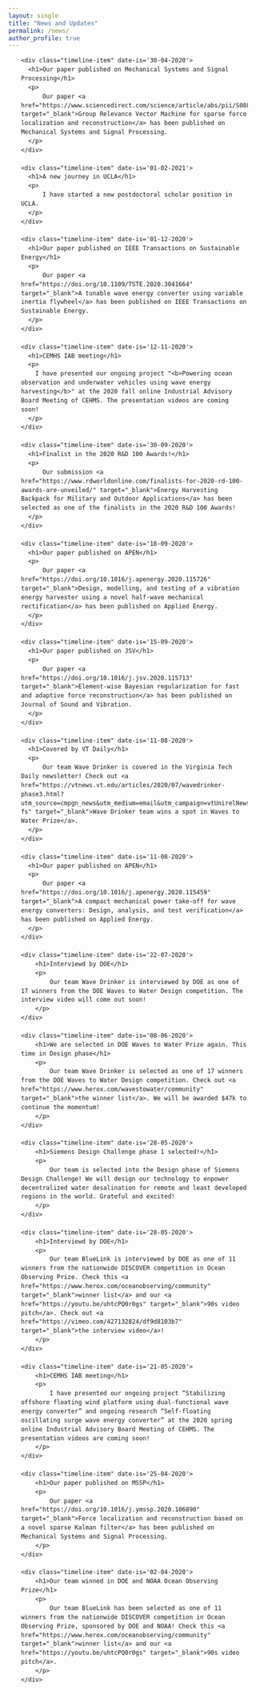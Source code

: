 ```yaml
---
layout: single
title: "News and Updates"
permalink: /news/
author_profile: true
---
```



<!-- the styles -->
<style>
@import url("https://fonts.googleapis.com/css?family=Oswald|Roboto:400,700");
body {
  line-height: 1.5;
}

h2, h3, h4, h5, h6 {
  font-family: 'Oswald', sans-serif;
}

p {
  font-family: 'Roboto', sans-serif;
  font-size: .8rem;
}

.container {
  max-width: 1024px;
  width: 90%;
  margin: 0 auto;
}

.timeline-item {
  padding: 3em 2em 2em;
  position: relative;
  color: rgba(0, 0, 0, 0.7);
  border-left: 2px solid rgba(0, 0, 0, 0.3);
}

.timeline-item h1 {
  font-family: 'Oswald', sans-serif;
}

.timeline-item p {
  font-size: 1rem;
}

.timeline-item::before {
  content: attr(date-is);
  position: absolute;
  left: 2em;
  font-weight: bold;
  top: 1em;
  display: block;
  font-family: 'Roboto', sans-serif;
  font-weight: 700;
  font-size: .90rem;
  color: #0066ff;
}

.timeline-item::after {
  width: 10px;
  height: 10px;
  display: block;
  top: 1em;
  position: absolute;
  left: -7px;
  border-radius: 10px;
  content: '';
  border: 2px solid rgba(0, 0, 0, 0.3);
  background: white;
}

.timeline-item:last-child {
  -o-border-image: linear-gradient(to bottom, rgba(0, 0, 0, 0.3) 60%, transparent) 1 100%;
     border-image: -webkit-linear-gradient(top, rgba(0, 0, 0, 0.3) 60%, transparent) 1 100%;
     border-image: linear-gradient(to bottom, rgba(0, 0, 0, 0.3) 60%, transparent) 1 100%;
}
</style>


<div class="container">

    <div class="timeline-item" date-is='30-04-2020'>
      <h1>Our paper published on Mechanical Systems and Signal Processing</h1>
      <p>
          Our paper <a href="https://www.sciencedirect.com/science/article/abs/pii/S0888327021002958" target="_blank">Group Relevance Vector Machine for sparse force localization and reconstruction</a> has been published on Mechanical Systems and Signal Processing.
      </p>
    </div>

    <div class="timeline-item" date-is='01-02-2021'>
      <h1>A new journey in UCLA</h1>
      <p>
          I have started a new postdoctoral scholar position in UCLA.
      </p>
    </div>
    
    <div class="timeline-item" date-is='01-12-2020'>
      <h1>Our paper published on IEEE Transactions on Sustainable Energy</h1>
      <p>
          Our paper <a href="https://doi.org/10.1109/TSTE.2020.3041664" target="_blank">A tunable wave energy converter using variable inertia flywheel</a> has been published on IEEE Transactions on Sustainable Energy.
      </p>
    </div>

    <div class="timeline-item" date-is='12-11-2020'>
      <h1>CEMHS IAB meeting</h1>
      <p> 
        I have presented our ongoing project "<b>Powering ocean observation and underwater vehicles using wave energy harvesting</b>" at the 2020 fall online Industrial Advisory Board Meeting of CEHMS. The presentation videos are coming soon!
      </p>
    </div>

    <div class="timeline-item" date-is='30-09-2020'>
      <h1>Finalist in the 2020 R&D 100 Awards!</h1>
      <p>
          Our submission <a href="https://www.rdworldonline.com/finalists-for-2020-rd-100-awards-are-unveiled/" target="_blank">Energy Harvesting Backpack for Military and Outdoor Applications</a> has been selected as one of the finalists in the 2020 R&D 100 Awards!
      </p>
    </div>

    <div class="timeline-item" date-is='18-09-2020'>
      <h1>Our paper published on APEN</h1>
      <p>
          Our paper <a href="https://doi.org/10.1016/j.apenergy.2020.115726" target="_blank">Design, modelling, and testing of a vibration energy harvester using a novel half-wave mechanical rectification</a> has been published on Applied Energy.
      </p>
    </div>

    <div class="timeline-item" date-is='15-09-2020'>
      <h1>Our paper published on JSV</h1>
      <p>
          Our paper <a href="https://doi.org/10.1016/j.jsv.2020.115713" target="_blank">Element-wise Bayesian regularization for fast and adaptive force reconstruction</a> has been published on Journal of Sound and Vibration.
      </p>
    </div>

    <div class="timeline-item" date-is='11-08-2020'>
      <h1>Covered by VT Daily</h1>
      <p>
          Our team Wave Drinker is covered in the Virginia Tech Daily newsletter! Check out <a href="https://vtnews.vt.edu/articles/2020/07/wavedrinker-phase3.html?utm_source=cmpgn_news&utm_medium=email&utm_campaign=vtUnirelNewsDailyCMP_081420-fs" target="_blank">Wave Drinker team wins a spot in Waves to Water Prize</a>.
      </p>
    </div>

    <div class="timeline-item" date-is='11-08-2020'>
      <h1>Our paper published on APEN</h1>
      <p>
          Our paper <a href="https://doi.org/10.1016/j.apenergy.2020.115459" target="_blank">A compact mechanical power take-off for wave energy converters: Design, analysis, and test verification</a> has been published on Applied Energy.
      </p>
    </div>

    <div class="timeline-item" date-is='22-07-2020'>
        <h1>Interviewd by DOE</h1>
        <p>
            Our team Wave Drinker is interviewed by DOE as one of 17 winners from the DOE Waves to Water Design competition. The interview video will come out soon!
        </p>
    </div>

    <div class="timeline-item" date-is='08-06-2020'>
        <h1>We are selected in DOE Waves to Water Prize again. This time in Design phase</h1>
        <p>
            Our team Wave Drinker is selected as one of 17 winners from the DOE Waves to Water Design competition. Check out <a href="https://www.herox.com/wavestowater/community" target="_blank">the winner list</a>. We will be awarded $47k to continue the momentum!
        </p>
    </div>

	<div class="timeline-item" date-is='28-05-2020'>
		<h1>Siemens Design Challenge phase 1 selected!</h1>
		<p>
			Our team is selected into the Design phase of Siemens Design Challenge! We will design our technology to enpower decentralized water desalination for remote and least developed regions in the world. Grateful and excited!
		</p>
	</div>

    <div class="timeline-item" date-is='28-05-2020'>
        <h1>Interviewd by DOE</h1>
        <p>
            Our team BlueLink is interviewed by DOE as one of 11 winners from the nationwide DISCOVER competition in Ocean Observing Prize. Check this <a href="https://www.herox.com/oceanobserving/community" target="_blank">winner list</a> and our <a href="https://youtu.be/uhtcPQ0r0gs" target="_blank">90s video pitch</a>. Check out <a href="https://vimeo.com/427132824/df9d8103b7" target="_blank">the interview video</a>!
        </p>
    </div>

	<div class="timeline-item" date-is='21-05-2020'>
		<h1>CEMHS IAB meeting</h1>
		<p>
			I have presented our ongoing project “Stabilizing offshore floating wind platform using dual-functional wave energy converter” and ongoing research “Self-floating oscillating surge wave energy converter” at the 2020 spring online Industrial Advisory Board Meeting of CEHMS. The presentation videos are coming soon!
		</p>
	</div>

    <div class="timeline-item" date-is='25-04-2020'>
		<h1>Our paper published on MSSP</h1>
		<p>
			Our paper <a href="https://doi.org/10.1016/j.ymssp.2020.106890" target="_blank">Force localization and reconstruction based on a novel sparse Kalman filter</a> has been published on Mechanical Systems and Signal Processing.
		</p>
	</div>

    <div class="timeline-item" date-is='02-04-2020'>
		<h1>Our team winned in DOE and NOAA Ocean Observing Prize</h1>
		<p>
			Our team BlueLink has been selected as one of 11 winners from the nationwide DISCOVER competition in Ocean Observing Prize, sponsored by DOE and NOAA! Check this <a href="https://www.herox.com/oceanobserving/community" target="_blank">winner list</a> and our <a href="https://youtu.be/uhtcPQ0r0gs" target="_blank">90s video pitch</a>.
		</p>
	</div>

</div>